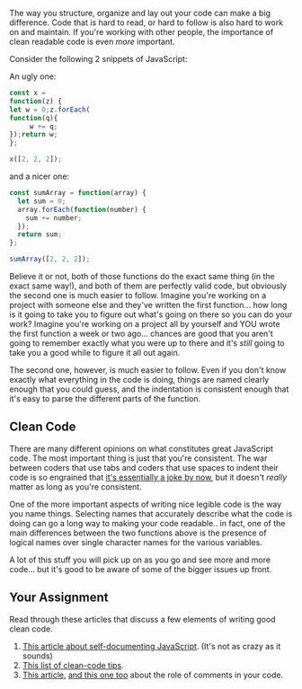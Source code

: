 The way you structure, organize and lay out your code can make a big difference.  Code that is hard to read, or hard to follow is also hard to work on and maintain. If you're working with other people, the importance of clean readable code is even _more_ important.

Consider the following 2 snippets of JavaScript:

An ugly one:

```javascript
const x = 
function(z) {
let w = 0;z.forEach(
function(q){
     w += q;
});return w;
};

x([2, 2, 2]);
```

and a nicer one:

```javascript
const sumArray = function(array) {
  let sum = 0;
  array.forEach(function(number) {
    sum += number;
  });
  return sum;
};

sumArray([2, 2, 2]);
```

Believe it or not, both of those functions do the exact same thing \(in the exact same way!\), and both of them are perfectly valid code, but obviously the second one is much easier to follow.  Imagine you're working on a project with someone else and they've written the first function... how long is it going to take you to figure out what's going on there so you can do your work?  Imagine you're working on a project all by yourself and YOU wrote the first function a week or two ago... chances are good that you aren't going to remember exactly what you were up to there and it's _still_ going to take you a good while to figure it all out again.

The second one, however, is much easier to follow.  Even if you don't know exactly what everything in the code is doing, things are named clearly enough that you could guess, and the indentation is consistent enough that it's easy to parse the different parts of the function.

## Clean Code

There are many different opinions on what constitutes great JavaScript code.  The most important thing is just that you're consistent.  The war between coders that use tabs and coders that use spaces to indent their code is so engrained that [it's essentially a joke by now](https://www.youtube.com/watch?v=SsoOG6ZeyUI), but it doesn't _really_ matter as long as you're consistent.

One of the more important aspects of writing nice legible code is the way you name things.  Selecting names that accurately describe what the code is doing can go a long way to making your code readable.. in fact, one of the main differences between the two functions above is the presence of logical names over single character names for the various variables.

A lot of this stuff you will pick up on as you go and see more and more code... but it's good to be aware of some of the bigger issues up front.

## Your Assignment

Read through these articles that discuss a few elements of writing good clean code.

1. [This article about self-documenting JavaScript](https://www.sitepoint.com/self-documenting-javascript/). \(It's not as crazy as it sounds\)  
2. [This list of clean-code tips](https://onextrapixel.com/10-principles-for-keeping-your-programming-code-clean/).  
3. [This article](https://blog.codinghorror.com/coding-without-comments/), [and this one too](https://blog.codinghorror.com/code-tells-you-how-comments-tell-you-why/) about the role of comments in your code.

